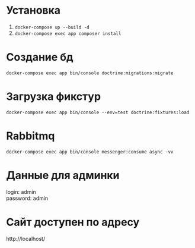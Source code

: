 # Установка

1. `docker-compose up --build -d`
2. `docker-compose exec app composer install`

# Создание бд

`docker-compose exec app bin/console doctrine:migrations:migrate`

# Загрузка фикстур

`docker-compose exec app bin/console --env=test doctrine:fixtures:load`

# Rabbitmq

`docker-compose exec app bin/console messenger:consume async -vv`

# Данные для админки

login: admin <br>
password: admin

# Сайт доступен по адресу

http://localhost/
